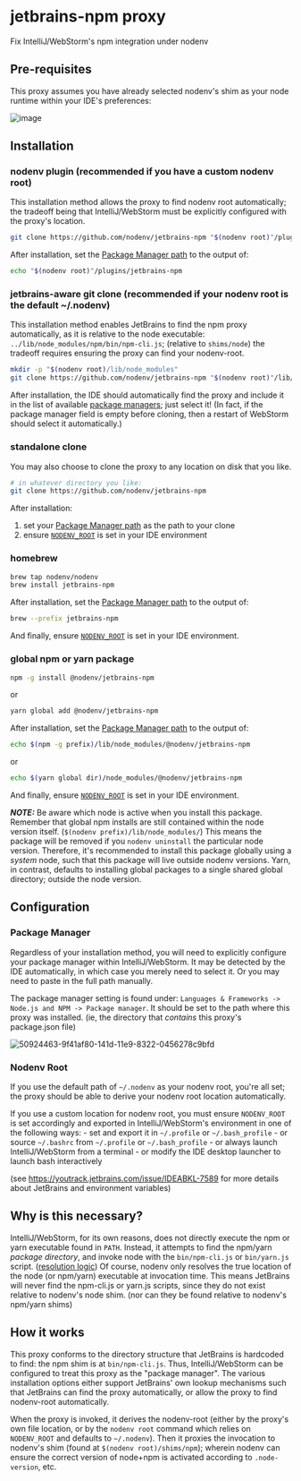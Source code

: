 # jetbrains-npm proxy

Fix IntelliJ/WebStorm's npm integration under nodenv

## Pre-requisites

This proxy assumes you have already selected nodenv's shim as your node runtime within your IDE's preferences:

![image](https://user-images.githubusercontent.com/119972/50924357-5984e700-141d-11e9-90bc-8d63dcb26287.png)

## Installation

### nodenv plugin (recommended if you have a custom nodenv root)

This installation method allows the proxy to find nodenv root automatically;
the tradeoff being that IntelliJ/WebStorm must be explicitly configured with the proxy's location.

```sh
git clone https://github.com/nodenv/jetbrains-npm "$(nodenv root)"/plugins/jetbrains-npm
```

After installation, set the [Package Manager path](#Package-Manager) to the output of:

```sh
echo "$(nodenv root)"/plugins/jetbrains-npm
```

### jetbrains-aware git clone (recommended if your nodenv root is the default ~/.nodenv)

This installation method enables JetBrains to find the npm proxy automatically, as it is relative to the node executable: `../lib/node_modules/npm/bin/npm-cli.js`; (relative to `shims/node`)
the tradeoff requires ensuring the proxy can find your nodenv-root.

```sh
mkdir -p "$(nodenv root)/lib/node_modules"
git clone https://github.com/nodenv/jetbrains-npm "$(nodenv root)"/lib/node_modules/npm
```

After installation, the IDE should automatically find the proxy and include it in the list of available [package managers](#Package-Manager); just select it! (In fact, if the package manager field is empty before cloning, then a restart of WebStorm should select it automatically.)

### standalone clone

You may also choose to clone the proxy to any location on disk that you like.

```sh
# in whatever directory you like:
git clone https://github.com/nodenv/jetbrains-npm
```

After installation:
1. set your [Package Manager path](#Package-Manager) as the path to your clone
2. ensure [`NODENV_ROOT`](#Nodenv-Root) is set in your IDE environment


### homebrew

```sh
brew tap nodenv/nodenv
brew install jetbrains-npm
```

After installation, set the [Package Manager path](#Package-Manager) to the output of:

```sh
brew --prefix jetbrains-npm
```

And finally, ensure [`NODENV_ROOT`](#Nodenv-Root) is set in your IDE environment.

### global npm or yarn package

```sh
npm -g install @nodenv/jetbrains-npm
```

or

```sh
yarn global add @nodenv/jetbrains-npm
```

After installation, set the [Package Manager path](#Package-Manager) to the output of:

```sh
echo $(npm -g prefix)/lib/node_modules/@nodenv/jetbrains-npm
```

or

```sh
echo $(yarn global dir)/node_modules/@nodenv/jetbrains-npm
```

And finally, ensure [`NODENV_ROOT`](#Nodenv-Root) is set in your IDE environment.

*__NOTE:__*
Be aware which node is active when you install this package.
Remember that global npm installs are still contained within the node version itself. (`$(nodenv prefix)/lib/node_modules/`)
This means the package will be removed if you `nodenv uninstall` the particular node version.
Therefore, it's recommended to install this package globally using a _system_ node, such that this package will live outside nodenv versions.
Yarn, in contrast, defaults to installing global packages to a single shared global directory; outside the node version.

## Configuration

### Package Manager

Regardless of your installation method, you will need to explicitly configure your package manager within IntelliJ/WebStorm.
It may be detected by the IDE automatically, in which case you merely need to select it.
Or you may need to paste in the full path manually.

The package manager setting is found under: `Languages & Frameworks -> Node.js and NPM -> Package manager`.
It should be set to the path where this proxy was installed. (ie, the directory that _contains_ this proxy's package.json file)

![50924463-9f41af80-141d-11e9-8322-0456278c9bfd](https://user-images.githubusercontent.com/119972/50924683-47577880-141e-11e9-9438-e01bac8ad118.png)

### Nodenv Root

If you use the default path of `~/.nodenv` as your nodenv root, you're all set;
the proxy should be able to derive your nodenv root location automatically.

If you use a custom location for nodenv root, you must ensure `NODENV_ROOT` is set accordingly and exported in IntelliJ/WebStorm's environment in one of the following ways:
    - set and export it in `~/.profile` or `~/.bash_profile`
    - or source `~/.bashrc` from `~/.profile` or `~/.bash_profile`
    - or always launch IntelliJ/WebStorm from a terminal
    - or modify the IDE desktop launcher to launch bash interactively

(see https://youtrack.jetbrains.com/issue/IDEABKL-7589 for more details about JetBrains and environment variables)

## Why is this necessary?

IntelliJ/WebStorm, for its own reasons, does not directly execute the npm or yarn executable found in `PATH`.
Instead, it attempts to find the npm/yarn _package directory_, and invoke node with the `bin/npm-cli.js` or `bin/yarn.js` script.
([resolution logic](https://github.com/nodenv/nodenv/pull/129#discussion_r246391978))
Of course, nodenv only resolves the true location of the node (or npm/yarn) executable at invocation time.
This means JetBrains will never find the npm-cli.js or yarn.js scripts, since they do not exist relative to nodenv's node shim. (nor can they be found relative to nodenv's npm/yarn shims)

## How it works

This proxy conforms to the directory structure that JetBrains is hardcoded to find: the npm shim is at `bin/npm-cli.js`.
Thus, IntelliJ/WebStorm can be configured to treat this proxy as the "package manager".
The various installation options either support JetBrains' own lookup mechanisms such that JetBrains can find the proxy automatically, or allow the proxy to find nodenv-root automatically.

When the proxy is invoked, it derives the nodenv-root (either by the proxy's own file location, or by the `nodenv root` command which relies on `NODENV_ROOT` and defaults to `~/.nodenv`).
Then it proxies the invocation to nodenv's shim (found at `$(nodenv root)/shims/npm`); wherein nodenv can ensure the correct version of node+npm is activated according to `.node-version`, etc.
